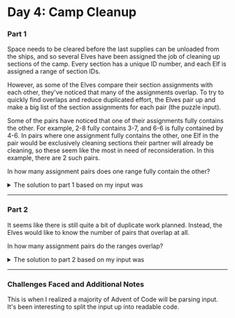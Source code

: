 # Day 4: Camp Cleanup

### Part 1

Space needs to be cleared before the last supplies can be unloaded from the ships, and so several Elves have been assigned the job of cleaning up sections of the camp. Every section has a unique ID number, and each Elf is assigned a range of section IDs.

However, as some of the Elves compare their section assignments with each other, they've noticed that many of the assignments overlap. To try to quickly find overlaps and reduce duplicated effort, the Elves pair up and make a big list of the section assignments for each pair (the puzzle input).

Some of the pairs have noticed that one of their assignments fully contains the other. For example, 2-8 fully contains 3-7, and 6-6 is fully contained by 4-6. In pairs where one assignment fully contains the other, one Elf in the pair would be exclusively cleaning sections their partner will already be cleaning, so these seem like the most in need of reconsideration. In this example, there are 2 such pairs.

In how many assignment pairs does one range fully contain the other?

<details>
<summary>The solution to part 1 based on my input was</summary>
<br>
513
</details>

___

### Part 2

It seems like there is still quite a bit of duplicate work planned. Instead, the Elves would like to know the number of pairs that overlap at all.

In how many assignment pairs do the ranges overlap?

<details>
<summary>The solution to part 2 based on my input was</summary>
<br>
878
</details>

___

### Challenges Faced and Additional Notes

This is when I realized a majority of Advent of Code will be parsing input. It's been interesting to split the input up into readable code. 
